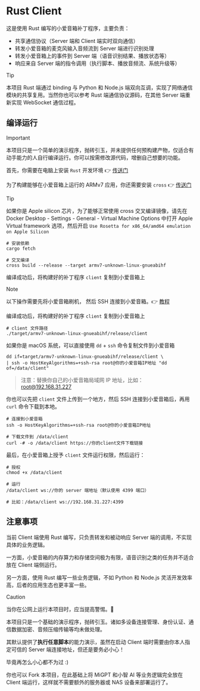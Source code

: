 # Rust Client

这是使用 Rust 编写的小爱音箱补丁程序，主要负责：

- 共享通信协议（Server 端和 Client 端实时双向通信）
- 转发小爱音箱的麦克风输入音频流到 Server 端进行识别处理
- 转发小爱音箱上的事件到 Server 端（语音识别结果、播放状态等）
- 响应来自 Server 端的指令调用（执行脚本、播放音频流、系统升级等）

> [!TIP]
> 本项目 Rust 端通过 binding 与 Python 和 Node.js 端双向互调，实现了网络通信模块的共享复用。当然你也可以参考 Rust 端通信协议源码，在其他 Server 端重新实现 WebSocket 通信过程。

## 编译运行

> [!IMPORTANT]
> 本项目只是一个简单的演示程序，抛砖引玉，并未提供任何预构建产物，仅适合有动手能力的人自行编译运行。你可以按需修改源代码，增删自己想要的功能。

首先，你需要在电脑上安装 `Rust` 开发环境 👉 [传送门](https://www.rust-lang.org/)

为了构建能够在小爱音箱上运行的 ARMv7 应用，你还需要安装 `cross` 👉 [传送门](https://github.com/cross-rs/cross)

> [!TIP]
> 如果你是 Apple silicon 芯片，为了能够正常使用 cross 交叉编译镜像，请先在 Docker Desktop - Settings - General - Virtual Machine Options 中打开 Apple Virtual framework 选项，然后开启 `Use Rosetta for x86_64/amd64 emulation on Apple Silicon`

```shell
# 安装依赖
cargo fetch

# 交叉编译
cross build --release --target armv7-unknown-linux-gnueabihf
```

编译成功后，将构建好的补丁程序 `client` 复制到小爱音箱上

> [!NOTE]
> 以下操作需要先将小爱音箱刷机， 然后 SSH 连接到小爱音箱。👉 [教程](../../docs/flash.md)

编译成功后，将构建好的补丁程序 `client` 复制到小爱音箱上

```shell
# client 文件路径
./target/armv7-unknown-linux-gnueabihf/release/client
```

如果你是 macOS 系统，可以直接使用 `dd` + `ssh` 命令复制文件到小爱音箱

```shell
dd if=target/armv7-unknown-linux-gnueabihf/release/client \
| ssh -o HostKeyAlgorithms=+ssh-rsa root@你的小爱音箱IP地址 "dd of=/data/client"
```

> 注意：替换你自己的小爱音箱局域网 IP 地址，比如： root@192.168.31.227

你也可以先把 `client` 文件上传到一个地方，然后 SSH 连接到小爱音箱后，再用 `curl` 命令下载到本地。

```shell
# 连接到小爱音箱
ssh -o HostKeyAlgorithms=+ssh-rsa root@你的小爱音箱IP地址

# 下载文件到 /data/client
curl -# -o /data/client https://你的client文件下载链接
```

最后，在小爱音箱上授予 `client` 文件运行权限，然后运行：

```shell
# 授权
chmod +x /data/client

# 运行
/data/client ws://你的 server 端地址（默认使用 4399 端口）

# 比如：/data/client ws://192.168.31.227:4399
```

## 注意事项

当前 Client 端使用 Rust 编写，只负责转发和被动响应 Server 端的调用，不实现具体的业务逻辑。

一方面，小爱音箱的内存算力和存储空间极为有限，语音识别之类的任务并不适合放在 Client 端侧运行。

另一方面，使用 Rust 编写一些业务逻辑，不如 Python 和 Node.js 灵活开发效率高，后者的应用生态也更丰富一些。

> [!CAUTION]
> 当你在公网上运行本项目时，应当提高警惕。🚨

本项目只是一个基础的演示程序，抛砖引玉。诸如多设备连接管理、身份认证、通信数据加密、音频压缩传输等均未做处理。

其默认提供了**执行任意脚本**的能力演示，虽然在启动 Client 端时需要由你本人指定可信的 Server 端连接地址，但还是要务必小心！

毕竟再怎么小心都不为过 :)

你也可以 Fork 本项目，在此基础上将 MiGPT 和小智 AI 等业务逻辑完全放在 Client 端运行，这样就不需要额外的服务器或 NAS 设备来部署运行了。
